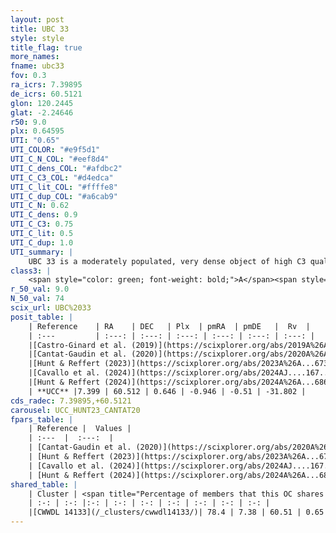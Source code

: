 ```yaml
---
layout: post
title: UBC 33
style: style
title_flag: true
more_names: 
fname: ubc33
fov: 0.3
ra_icrs: 7.39895
de_icrs: 60.5121
glon: 120.2445
glat: -2.24646
r50: 9.0
plx: 0.64595
UTI: "0.65"
UTI_COLOR: "#e9f5d1"
UTI_C_N_COL: "#eef8d4"
UTI_C_dens_COL: "#afdbc2"
UTI_C_C3_COL: "#d4edca"
UTI_C_lit_COL: "#ffffe8"
UTI_C_dup_COL: "#a6cab9"
UTI_C_N: 0.62
UTI_C_dens: 0.9
UTI_C_C3: 0.75
UTI_C_lit: 0.5
UTI_C_dup: 1.0
UTI_summary: |
    UBC 33 is a moderately populated, very dense object of high C3 quality. It is moderately studied in the literature. This object shares a large percentage of members with a later reported entry.
class3: |
    <span style="color: green; font-weight: bold;">A</span><span style="color: #FFC300; font-weight: bold;">B</span>
r_50_val: 9.0
N_50_val: 74
scix_url: UBC%2033
posit_table: |
    | Reference    | RA    | DEC   | Plx  | pmRA  | pmDE   |  Rv  |
    | :---         | :---: | :---: | :---: | :---: | :---: | :---: |
    |[Castro-Ginard et al. (2019)](https://scixplorer.org/abs/2019A%26A...627A..35C) | 7.394 | 60.491 | 0.626 | -0.94 | -0.456 | -- |
    |[Cantat-Gaudin et al. (2020)](https://scixplorer.org/abs/2020A%26A...640A...1C) | 7.36 | 60.498 | 0.627 | -0.928 | -0.443 | -- |
    |[Hunt & Reffert (2023)](https://scixplorer.org/abs/2023A%26A...673A.114H) | 7.325 | 60.471 | 0.646 | -0.937 | -0.547 | -36.855 |
    |[Cavallo et al. (2024)](https://scixplorer.org/abs/2024AJ....167...12C) | 7.436 | 60.508 | 0.647 | -- | -- | -- |
    |[Hunt & Reffert (2024)](https://scixplorer.org/abs/2024A%26A...686A..42H) | 7.325 | 60.471 | 0.646 | -0.937 | -0.547 | -36.855 |
    | **UCC** |7.399 | 60.512 | 0.646 | -0.946 | -0.51 | -31.802 | 
cds_radec: 7.39895,+60.5121
carousel: UCC_HUNT23_CANTAT20
fpars_table: |
    | Reference |  Values |
    | :---  |  :---:  |
    | [Cantat-Gaudin et al. (2020)](https://scixplorer.org/abs/2020A%26A...640A...1C) | `AVNN=1.54, DMNN=11, AgeNN=8.14` |
    | [Hunt & Reffert (2023)](https://scixplorer.org/abs/2023A%26A...673A.114H) | `AV50=1.647, diffAV50=1.335, MOD50=10.828, logAge50=7.869` |
    | [Cavallo et al. (2024)](https://scixplorer.org/abs/2024AJ....167...12C) | `AV50=1.77, dMod50=10.85, logAge50=8.22, [Fe/H]50=0.19` |
    | [Hunt & Reffert (2024)](https://scixplorer.org/abs/2024A%26A...686A..42H) | `MassJ=402.601` |
shared_table: |
    | Cluster | <span title="Percentage of members that this OC shares with the ones listed">%</span>   | RA   | DEC   | Plx   | pmRA  | pmDE  | Rv | UTI |
    | :-: | :-: |:-: | :-: | :-: | :-: | :-: | :-: | :-: |
    |[CWWDL 14133](/_clusters/cwwdl14133/)| 78.4 | 7.38 | 60.51 | 0.65 | -0.95 | -0.53 | -31.15 |0.02 |
---
```

